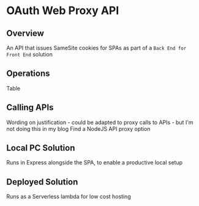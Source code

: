 # OAuth Web Proxy API

## Overview

An API that issues SameSite cookies for SPAs as part of a `Back End for Front End` solution

## Operations

Table

## Calling APIs

Wording on justification - could be adapted to proxy calls to APIs - but I'm not doing this in my blog
Find a NodeJS API proxy option

## Local PC Solution

Runs in Express alongside the SPA, to enable a productive local setup

## Deployed Solution

Runs as a Serverless lambda for low cost hosting
